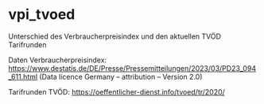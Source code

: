 # vpi_tvoed
Unterschied des Verbraucherpreisindex und den aktuellen TVÖD Tarifrunden

Daten Verbraucherpreisindex: https://www.destatis.de/DE/Presse/Pressemitteilungen/2023/03/PD23_094_611.html (Data licence Germany – attribution – Version 2.0)

Tarifrunden TVÖD: https://oeffentlicher-dienst.info/tvoed/tr/2020/
